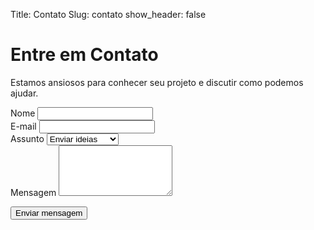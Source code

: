 Title: Contato
Slug: contato
show_header: false

# Entre em Contato

Estamos ansiosos para conhecer seu projeto e discutir como podemos ajudar.

<form id="contact-form">
  <div class="form-group">
    <label for="nome">Nome</label>
    <input type="text" id="nome" name="nome" required>
  </div>
  
  <div class="form-group">
    <label for="email">E-mail</label>
    <input type="email" id="email" name="email" required>
  </div>
  
  <div class="form-group">
    <label for="assunto">Assunto</label>
    <select id="assunto" name="assunto">
      <option value="orcamento">Enviar ideias</option>
      <option value="parceria">Propor parceria</option>
      <option value="suporte">Suporte técnico</option>
      <option value="outros">Outros</option>
    </select>
  </div>
  
  <div class="form-group">
    <label for="mensagem">Mensagem</label>
    <textarea id="mensagem" name="mensagem" rows="5" required></textarea>
  </div>
  
  <button type="submit" class="btn-primary">Enviar mensagem</button>
</form>

<!-- ## Agende uma Demonstração

Quer ver nossos softwares em ação? Agende uma demonstração online gratuita.

[Agendar demonstração](#) -->
